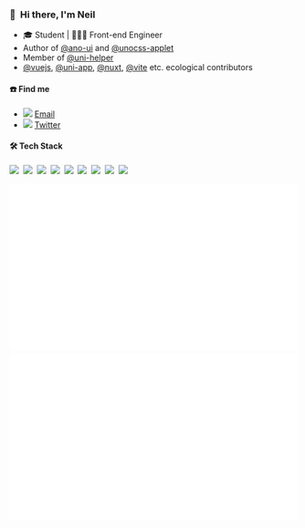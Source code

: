 <!-- <img src="https://readme-typing-svg.herokuapp.com/?font=Menlo&vCenter=true&lines=console.log(%27Hello+World!%27);Everything+happens+for+the+best."> -->

### 👋 &nbsp;Hi there, I'm Neil
- 🎓 Student | 🧑🏻‍💻 Front-end Engineer
- Author of [@ano-ui](https://github.com/ano-ui) and [@unocss-applet](https://github.com/unocss-applet)
- Member of [@uni-helper](https://github.com/uni-helper)
- [@vuejs](https://github.com/vuejs/core), [@uni-app](https://github.com/dcloudio/uni-app), [@nuxt](https://github.com/nuxt/nuxt), [@vite](https://github.com/vitejs/vite) etc. ecological contributors


#### ☎️ Find me

- <img height="10" src="https://api.iconify.design/fxemoji:email.svg">  [Email](mailto:zguolee@foxmail.com)
- <img height="10" src="https://api.iconify.design/logos:twitter.svg"> [Twitter](https://twitter.com/zguolee)

#### 🛠 Tech Stack

<code><img height="20" src="https://api.iconify.design/logos-typescript-icon.svg"></code>&nbsp;
<code><img height="20" src="https://api.iconify.design/logos:vue.svg"></code>&nbsp;
<code><img height="20" src="https://api.iconify.design/logos-vitejs.svg"></code>&nbsp;
<code><img height="20" src="https://api.iconify.design/logos:nuxt-icon.svg"></code>&nbsp;
<code><img height="20" src="https://api.iconify.design/logos:vueuse.svg"></code>&nbsp;
<code><img height="20" src="https://api.iconify.design/logos-unocss.svg"></code>&nbsp;
<code><img height="20" src="https://api.iconify.design/logos-vitest.svg"></code>&nbsp;
<code><img height="20" src="https://api.iconify.design/logos-pnpm.svg"></code>&nbsp;
<code><img height="20" src="https://api.iconify.design/logos-nodejs-icon.svg"></code>

<p>
  <img src="https://github.com/zguolee/github-stats-transparent/blob/output/generated/overview.svg">
  <img src="https://github.com/zguolee/github-stats-transparent/blob/output/generated/languages.svg">
 </p>
